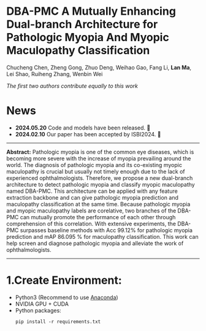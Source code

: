 # DBA-PMC A Mutually Enhancing Dual-branch Architecture for Pathologic Myopia And Myopic Maculopathy Classification
Chucheng Chen, Zheng Gong, Zhuo Deng, Weihao Gao, Fang Li, **Lan Ma**, Lei Shao, Ruiheng Zhang, Wenbin Wei

*The first two authors contribute equally to this work*

# News

* **2024.05.20** Code and models have been released. :rainbow:
* **2024.02.10** Our paper has been accepted by ISBI2024. :triangular_flag_on_post:

---

**Abstract:** Pathologic myopia is one of the common eye diseases, which is becoming more severe with the increase of myopia prevailing around the world. The diagnosis of pathologic myopia and its co-existing myopic maculopathy is crucial but usually not timely enough due to the lack of experienced ophthalmologists. Therefore, we propose a new dual-branch architecture to detect pathologic myopia and classify myopic maculopathy named DBA-PMC. This architecture can be applied with any feature extraction backbone and can give pathologic myopia prediction and maculopathy classification at the same time. Because pathologic myopia and myopic maculopathy
labels are corelative, two branches of the DBA-PMC can mutually promote the performance of each other through comprehension of this correlation. With extensive experiments, the DBA-PMC surpasses baseline methods with Acc 99.12% for pathologic myopia prediction and mAP 86.095 % for maculopathy classification. This work can help screen and diagnose pathologic myopia and alleviate the work of ophthalmologists.

---

# 1.Create Environment:
 * Python3 (Recommend to use [Anaconda](https://www.anaconda.com/))
 * NVIDIA GPU + CUDA
 * Python packages:
   ```
   pip install -r requirements.txt
   ```

   

